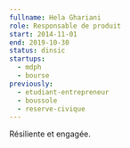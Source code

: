 ```yaml
---
fullname: Hela Ghariani
role: Responsable de produit
start: 2014-11-01
end: 2019-10-30
status: dinsic
startups:
  - mdph
  - bourse
previously:
  - etudiant-entrepreneur
  - boussole
  - reserve-civique
---
```


Résiliente et engagée.
